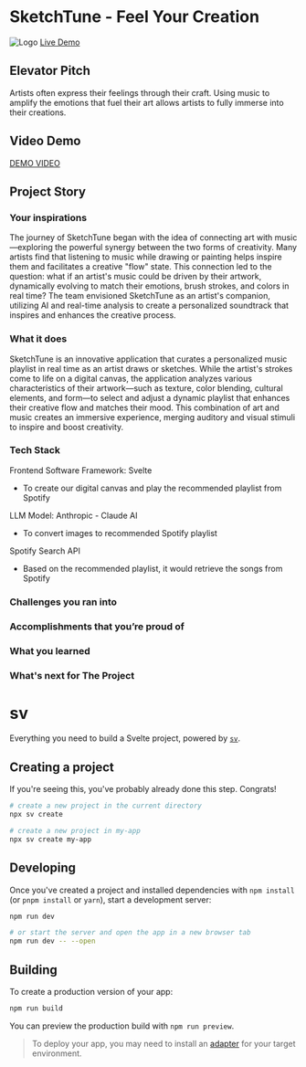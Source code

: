 # SketchTune - Feel Your Creation
![Logo](https://github.com/noahpin/sketchtune/blob/main/assets/logo.png?raw=true)
[Live Demo](https://sketchtune.vercel.app/)

## Elevator Pitch
Artists often express their feelings through their craft. Using music to amplify the emotions that fuel their art allows artists to fully immerse into their creations.

## Video Demo
[DEMO VIDEO](https://media.graphassets.com/s9KxU1npTjKeoMrytjoi)

## Project Story

### Your inspirations
The journey of SketchTune began with the idea of connecting art with music—exploring the powerful synergy between the two forms of creativity. Many artists find that listening to music while drawing or painting helps inspire them and facilitates a creative "flow" state. This connection led to the question: what if an artist's music could be driven by their artwork, dynamically evolving to match their emotions, brush strokes, and colors in real time? The team envisioned SketchTune as an artist's companion, utilizing AI and real-time analysis to create a personalized soundtrack that inspires and enhances the creative process.

### What it does
SketchTune is an innovative application that curates a personalized music playlist in real time as an artist draws or sketches. While the artist's strokes come to life on a digital canvas, the application analyzes various characteristics of their artwork—such as texture, color blending, cultural elements, and form—to select and adjust a dynamic playlist that enhances their creative flow and matches their mood. This combination of art and music creates an immersive experience, merging auditory and visual stimuli to inspire and boost creativity.
### Tech Stack
Frontend Software Framework: Svelte
- To create our digital canvas and play the recommended playlist from Spotify
  
LLM Model: Anthropic - Claude AI
- To convert images to recommended Spotify playlist
  
Spotify Search API
- Based on the recommended playlist, it would retrieve the songs from Spotify
  

### Challenges you ran into

### Accomplishments that you’re proud of

### What you learned

### What's next for The Project


# sv

Everything you need to build a Svelte project, powered by [`sv`](https://github.com/sveltejs/cli).

## Creating a project

If you're seeing this, you've probably already done this step. Congrats!

```bash
# create a new project in the current directory
npx sv create

# create a new project in my-app
npx sv create my-app
```

## Developing

Once you've created a project and installed dependencies with `npm install` (or `pnpm install` or `yarn`), start a development server:

```bash
npm run dev

# or start the server and open the app in a new browser tab
npm run dev -- --open
```

## Building

To create a production version of your app:

```bash
npm run build
```

You can preview the production build with `npm run preview`.

> To deploy your app, you may need to install an [adapter](https://svelte.dev/docs/kit/adapters) for your target environment.
